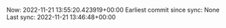 Now: 2022-11-21 13:55:20.423919+00:00 Earliest commit since sync: None Last sync: 2022-11-21 13:46:48+00:00
